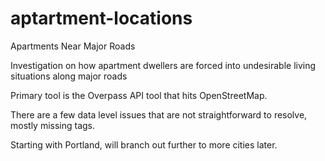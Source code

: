 # aptartment-locations
Apartments Near Major Roads

Investigation on how apartment dwellers are forced into undesirable living situations along major roads

Primary tool is the Overpass API tool that hits OpenStreetMap.

There are a few data level issues that are not straightforward to resolve, mostly missing tags.

Starting with Portland, will branch out further to more cities later.
